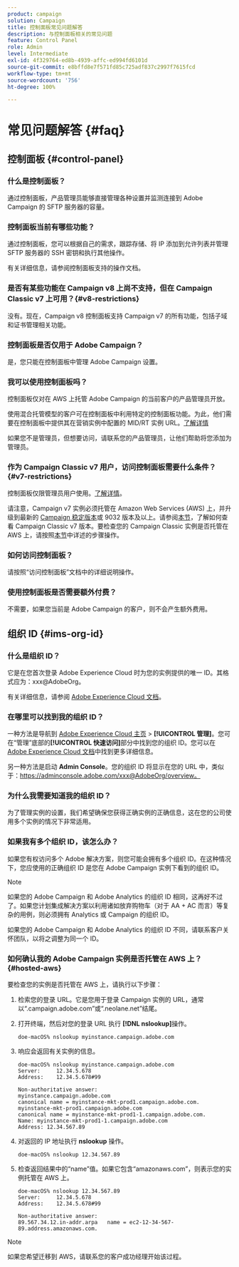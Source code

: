```yaml
---
product: campaign
solution: Campaign
title: 控制面板常见问题解答
description: 与控制面板相关的常见问题
feature: Control Panel
role: Admin
level: Intermediate
exl-id: 4f329764-ed8b-4939-affc-ed994fd6101d
source-git-commit: e8bffd8e7f571fd85c725adf837c2997f7615fcd
workflow-type: tm+mt
source-wordcount: '756'
ht-degree: 100%

---
```


# 常见问题解答 {#faq}

## 控制面板 {#control-panel}

### 什么是控制面板？

通过控制面板，产品管理员能够直接管理各种设置并监测连接到 Adobe Campaign 的 SFTP 服务器的容量。

### 控制面板当前有哪些功能？

通过控制面板，您可以根据自己的需求，跟踪存储、将 IP 添加到允许列表并管理 SFTP 服务器的 SSH 密钥和执行其他操作。

有关详细信息，请参阅控制面板支持的操作文档。

### 是否有某些功能在 Campaign v8 上尚不支持，但在 Campaign Classic v7 上可用？{#v8-restrictions}

没有。现在，Campaign v8 控制面板支持 Campaign v7 的所有功能，包括子域和证书管理相关功能。

### 控制面板是否仅用于 Adobe Campaign？

是，您只能在控制面板中管理 Adobe Campaign 设置。

### 我可以使用控制面板吗？

控制面板仅对在 AWS 上托管 Adobe Campaign 的当前客户的产品管理员开放。

使用混合托管模型的客户可在控制面板中利用特定的控制面板功能。为此，他们需要在控制面板中提供其在营销实例中配置的 MID/RT 实例 URL。[了解详情](instances-settings/using/external-accounts.md)

如果您不是管理员，但想要访问，请联系您的产品管理员，让他们帮助将您添加为管理员。

### 作为 Campaign Classic v7 用户，访问控制面板需要什么条件？ {#v7-restrictions}

控制面板仅限管理员用户使用。[了解详情](discover/using/managing-permissions.md)。

请注意，Campaign v7 实例必须托管在 Amazon Web Services (AWS) 上，并升级到最新的 [Campaign 稳定版本](https://experienceleague.adobe.com/docs/campaign-classic/using/release-notes/rn-overview.html?lang=zh-Hans#rn-statuses)或 9032 版本及以上。请参阅[本节](https://experienceleague.adobe.com/docs/campaign-classic/using/getting-started/starting-with-adobe-campaign/launching-adobe-campaign.html?lang=zh-Hans#getting-your-campaign-version)，了解如何查看 Campaign Classic v7 版本。要检查您的 Campaign Classic 实例是否托管在 AWS 上，请按照[本节](#hosted-aws)中详述的步骤操作。

### 如何访问控制面板？

请按照“访问控制面板”文档中的详细说明操作。

### 使用控制面板是否需要额外付费？

不需要，如果您当前是 Adobe Campaign 的客户，则不会产生额外费用。

## 组织 ID {#ims-org-id}

### 什么是组织 ID？

它是在您首次登录 Adobe Experience Cloud 时为您的实例提供的唯一 ID。其格式应为：xxx@AdobeOrg。

有关详细信息，请参阅 [Adobe Experience Cloud 文档](https://experienceleague.adobe.com/docs/core-services/interface/administration/organizations.html?lang=zh-Hans)。

### 在哪里可以找到我的组织 ID？

一种方法是导航到 [Adobe Experience Cloud 主页](https://experiencecloud.adobe.com/) > **[!UICONTROL 管理]**。您可在“管理”底部的&#x200B;**[!UICONTROL 快速访问]**&#x200B;部分中找到您的组织 ID。您可以在 [Adobe Experience Cloud 文档](https://experienceleague.adobe.com/docs/core-services/interface/administration/organizations.html?lang=zh-Hans)中找到更多详细信息。

另一种方法是启动 **Admin Console**。您的组织 ID 将显示在您的 URL 中，类似于：https://adminconsole.adobe.com/xxx@AdobeOrg/overview。

### 为什么我需要知道我的组织 ID？

为了管理实例的设置，我们希望确保您获得正确实例的正确信息，这在您的公司使用多个实例的情况下非常适用。

### 如果我有多个组织 ID，该怎么办？

如果您有权访问多个 Adobe 解决方案，则您可能会拥有多个组织 ID。在这种情况下，您应使用的正确组织 ID 是您在 Adobe Campaign 实例下看到的组织 ID。

>[!NOTE]
>
>如果您的 Adobe Campaign 和 Adobe Analytics 的组织 ID 相同，这再好不过了。如果您计划集成解决方案以利用诸如放弃购物车（对于 AA + AC 而言）等复杂的用例，则必须拥有 Analytics 或 Campaign 的组织 ID。
>
>如果您的 Adobe Campaign 和 Adobe Analytics 的组织 ID 不同，请联系客户关怀团队，以将之调整为同一个 ID。

### 如何确认我的 Adobe Campaign 实例是否托管在 AWS 上？{#hosted-aws}

要检查您的实例是否托管在 AWS 上，请执行以下步骤：

1. 检索您的登录 URL。它是您用于登录 Campaign 实例的 URL，通常以“.campaign.adobe.com”或“.neolane.net”结尾。
1. 打开终端，然后对您的登录 URL 执行 **[!DNL nslookup]**&#x200B;操作。

   `doe-macOS% nslookup myinstance.campaign.adobe.com`

1. 响应会返回有关实例的信息。

   ```
   doe-macOS% nslookup myinstance.campaign.adobe.com
   Server:     12.34.5.678
   Address:    12.34.5.678#99
   
   Non-authoritative answer:
   myinstance.campaign.adobe.com
   canonical name = myinstance-mkt-prod1.campaign.adobe.com.
   myinstance-mkt-prod1.campaign.adobe.com
   canonical name = myinstance-mkt-prod1-1.campaign.adobe.com.
   Name: myinstance-mkt-prod1-1.campaign.adobe.com
   Address: 12.34.567.89
   ```

1. 对返回的 IP 地址执行 **nslookup** 操作。

   `doe-macOS% nslookup 12.34.567.89`

1. 检查返回结果中的“name”值。如果它包含“amazonaws.com”，则表示您的实例托管在 AWS 上。

   ```
   doe-macOS% nslookup 12.34.567.89
   Server:     12.34.5.678
   Address:    12.34.5.678#99
   
   Non-authoritative answer:
   89.567.34.12.in-addr.arpa   name = ec2-12-34-567-89.address.amazonaws.com.
   ```

>[!NOTE]
>
>如果您希望迁移到 AWS，请联系您的客户成功经理开始该过程。
